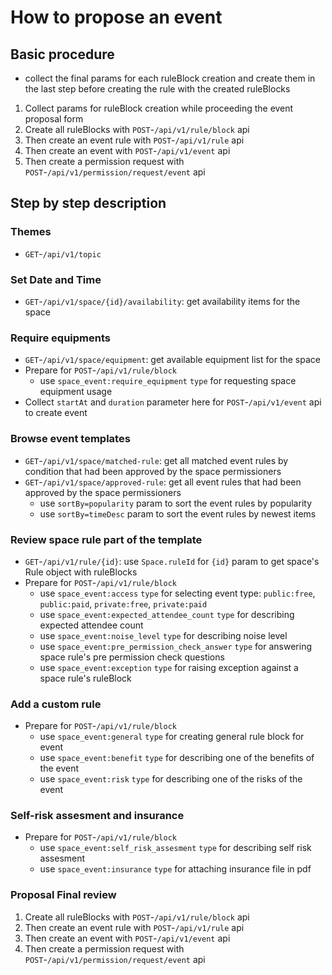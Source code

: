 
# How to propose an event

## Basic procedure

- collect the final params for each ruleBlock creation and create them in the last step before creating the rule with the created ruleBlocks

1. Collect params for ruleBlock creation while proceeding the event proposal form
1. Create all ruleBlocks with `POST`-`/api/v1/rule/block` api
1. Then create an event rule with `POST`-`/api/v1/rule` api
1. Then create an event with `POST`-`/api/v1/event` api
1. Then create a permission request with `POST`-`/api/v1/permission/request/event` api

## Step by step description

### Themes

- `GET`-`/api/v1/topic`

### Set Date and Time

- `GET`-`/api/v1/space/{id}/availability`: get availability items for the space

### Require equipments

- `GET`-`/api/v1/space/equipment`: get available equipment list for the space
- Prepare for `POST`-`/api/v1/rule/block`
  - use `space_event:require_equipment` `type` for requesting space equipment usage
- Collect `startAt` and `duration` parameter here for `POST`-`/api/v1/event` api to create event

### Browse event templates

- `GET`-`/api/v1/space/matched-rule`: get all matched event rules by condition that had been approved by the space permissioners
- `GET`-`/api/v1/space/approved-rule`: get all event rules that had been approved by the space permissioners
  - use `sortBy=popularity` param to sort the event rules by popularity
  - use `sortBy=timeDesc` param to sort the event rules by newest items

### Review space rule part of the template

- `GET`-`/api/v1/rule/{id}`: use `Space.ruleId` for `{id}` param to get space's Rule object with ruleBlocks
- Prepare for `POST`-`/api/v1/rule/block`
  - use `space_event:access` `type` for selecting event type: `public:free`, `public:paid`, `private:free`, `private:paid`
  - use `space_event:expected_attendee_count` `type` for describing expected attendee count
  - use `space_event:noise_level` `type` for describing noise level
  - use `space_event:pre_permission_check_answer` `type` for answering space rule's pre permission check questions
  - use `space_event:exception` `type` for raising exception against a space rule's ruleBlock

### Add a custom rule

- Prepare for `POST`-`/api/v1/rule/block`
  - use `space_event:general` `type` for creating general rule block for event
  - use `space_event:benefit` `type` for describing one of the benefits of the event
  - use `space_event:risk` `type` for describing one of the risks of the event

### Self-risk assesment and insurance

- Prepare for `POST`-`/api/v1/rule/block`
  - use `space_event:self_risk_assesment` `type` for describing self risk assesment
  - use `space_event:insurance` `type` for attaching insurance file in pdf

### Proposal Final review

1. Create all ruleBlocks with `POST`-`/api/v1/rule/block` api
1. Then create an event rule with `POST`-`/api/v1/rule` api
1. Then create an event with `POST`-`/api/v1/event` api
1. Then create a permission request with `POST`-`/api/v1/permission/request/event` api
